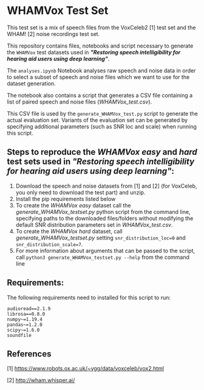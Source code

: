 # WHAMVox Test Set

This test set is a mix of speech files from the VoxCeleb2 [1] test set and the
WHAM! [2] noise recordings test set.

This repository contains files, notebooks and script necessary to generate the 
`WHAMVox` test datasets used in 
_**"Restoring speech intelligibility for hearing aid users using deep learning"**_.

The `analyses.ipynb` Notebook analyses raw speech and noise data in order to 
select a subset of speech and noise files which we want to use for the dataset 
generation.

The notebook also contains a script that generates a CSV file containing a list 
of paired speech and noise files (_WHAMVox_test.csv_).

This CSV file is used by the `generate_WHAMVox_test.py` script to generate the actual 
evaluation set. Variants of the evaluation set can be generated by specifying 
additional parameters (such as SNR loc and scale) when running this script.


## Steps to reproduce the _WHAMVox easy_ and _hard_ test sets used in _**"Restoring speech intelligibility for hearing aid users using deep learning"**_: 

1. Download the speech and noise datasets from [1] and [2] (for VoxCeleb, you only need to download the test part) and unzip.
2. Install the pip requirements listed below
3. To create the _WHAMVox easy_ dataset call the _generate_WHAMVox_testset.py_ python script from the command line, 
specifying paths to the downloaded files/folders without modifying the default SNR distribution parameters set in _WHAMVox_test.csv_.
4. To  create the _WHAMVox hard_ dataset, call _generate_WHAMVox_testset.py_ setting ```snr_distribution_loc=0``` and
```snr_distribution_scale=7```.
5. For more information about arguments that can be passed to the script, call 
```python3 generate_WHAMVox_testset.py --help``` from the command line

## Requirements:

The following requirements need to installed for this script to run:
```
audioread==2.1.9
librosa==0.8.0
numpy~=1.19.4
pandas~=1.2.0
scipy~=1.6.0
soundfile
```

## References

[1] https://www.robots.ox.ac.uk/~vgg/data/voxceleb/vox2.html

[2] http://wham.whisper.ai/